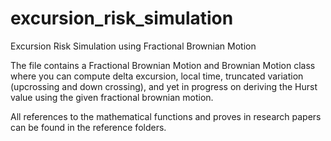 # excursion_risk_simulation
Excursion Risk Simulation using Fractional Brownian Motion

The file contains a Fractional Brownian Motion and Brownian Motion class where you can compute delta excursion, local time, truncated variation (upcrossing and down crossing), and yet in progress on deriving the Hurst value using the given fractional brownian motion. 

All references to the mathematical functions and proves in research papers can be found in the reference folders.